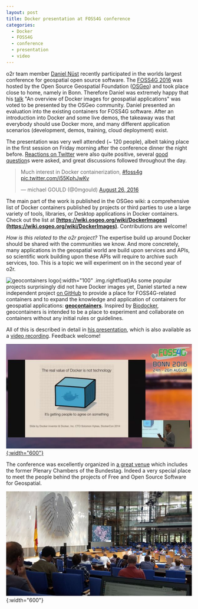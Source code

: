 ```yaml
---
layout: post
title: Docker presentation at FOSS4G conference
categories:
  - Docker
  - FOSS4G
  - conference
  - presentation
  - video
---
```


o2r team member [Daniel Nüst](https://twitter.com/nordholmen) recently participated in the worlds largest conference for geospatial open source software. The [FOSS4G 2016](2016.foss4g.org) was hosted by the Open Source Geospatial Foundation ([OSGeo](http://www.osgeo.org/)) and took place close to home, namely in Bonn. Therefore Daniel was extremely happy that his [talk](http://2016.foss4g.org/talks.html#146) "An overview of Docker images for geospatial applications" was voted to be presented by the OSGeo community. Daniel presented an evaluation into the existing containers for FOSS4G software. After an introduction into Docker and some live demos, the takeaway was that everybody should use Docker more, and many different application scenarios (development, demos, training, cloud deployment) exist.

The presentation was very well attended (~ 120 people), albeit taking place in the first session on Friday morning after the conference dinner the night before. [Reactions on Twitter](https://twitter.com/search?q=foss4g%20docker&src=typd) were also quite positive, several [good question](https://twitter.com/foss4g/status/769081504718852119)s were asked, and great discussions followed throughout the day.

<blockquote class="twitter-tweet" data-lang="en"><p lang="en" dir="ltr">Much interest in Docker containerization, <a href="https://twitter.com/hashtag/foss4g?src=hash">#foss4g</a> <a href="https://t.co/i55KphJwKv">pic.twitter.com/i55KphJwKv</a></p>&mdash; michael GOULD (@0mgould) <a href="https://twitter.com/0mgould/status/769075459225219072">August 26, 2016</a></blockquote>
<script async src="//platform.twitter.com/widgets.js" charset="utf-8"></script>

The main part of the work is published in the OSGeo wiki: a comprehensive list of Docker containers published by projects or third parties to use a large variety of tools, libraries, or Desktop applications in Docker containers. Check out the list at **[https://wiki.osgeo.org/wiki/DockerImages](https://wiki.osgeo.org/wiki/DockerImages)**. Contributions are welcome!

_How is this related to the o2r project?_ The expertise build up around Docker should be shared with the communities we know. And more concretely, many applications in the geospatial world are build upon services and APIs, so scientific work building upon these APIs will require to archive such services, too. This is a topic we will experiment on in the second year of o2r.

![geocontainers logo](http://geocontainers.org/img/geocontainers-logo.png "geocontainers logo"){:width="100" .img.rightfloat}As some popular projects surprisingly did not have Docker images yet, Daniel started a new independent project [on GitHub](https://github.com/geocontainers/) to provide a place for FOSS4G-related containers and to expand the knowledge and application of containers for geospatial applications: **[geocontainers](http://geocontainers.org/)**. Inspired by [Biodocker](http://biodocker.org/), geocontainers is intended to be a place to experiment and collaborate on containers without any initial rules or guidelines.

All of this is described in detail in [his presentation](http://www.slideshare.net/nuest/docker-foss4g-2016-bonn-public), which is also available as a [video recording](http://ftp5.gwdg.de/pub/misc/openstreetmap/FOSS4G-2016/foss4g-2016-1146-an_overview_of_docker_images_for_geospatial_applications-hd.mp4). Feedback welcome!

[![presentation video screenshot](/public/images/2016-08_foss4g-video-docker.jpg "presentation video screenshot"){:width="600"}](http://ftp5.gwdg.de/pub/misc/openstreetmap/FOSS4G-2016/foss4g-2016-1146-an_overview_of_docker_images_for_geospatial_applications-hd.mp4)

The conference was excellently organized in [a great venue](http://www.worldccbonn.com/en/history.html) which includes the former Plenary Chambers of the Bundestag. Indeed a very special place to meet the people behind the projects of Free and Open Source Software for Geospatial.

![FOSS4G keynote in Bundestag's old Plenary Chamber](/public/images/2016-09_foss4g-plenary-chamber.jpg "FOSS4G keynote in Bundestag's old Plenary Chamber"){:width="600"}